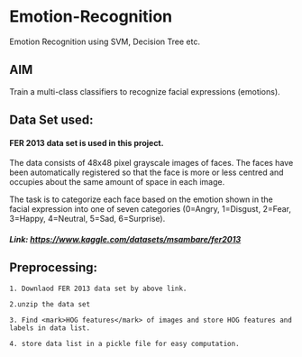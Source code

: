 # Emotion-Recognition
Emotion Recognition using SVM, Decision Tree etc.

## AIM
Train a multi-class classifiers to recognize facial expressions (emotions).

## Data Set used:
#### FER 2013 data set is used in this project.
The data consists of 48x48 pixel grayscale images of faces. The faces have been automatically registered so that the face is more or less centred and occupies about the same amount of space in each image.

   The task is to categorize each face based on the emotion shown in the facial expression into one of seven categories (0=Angry, 1=Disgust, 2=Fear, 3=Happy, 4=Neutral, 5=Sad, 6=Surprise). 
   
   ##### Link: https://www.kaggle.com/datasets/msambare/fer2013
   
## Preprocessing:
    1. Downlaod FER 2013 data set by above link.
    
    2.unzip the data set
    
    3. Find <mark>HOG features</mark> of images and store HOG features and labels in data list.
    
    4. store data list in a pickle file for easy computation.

